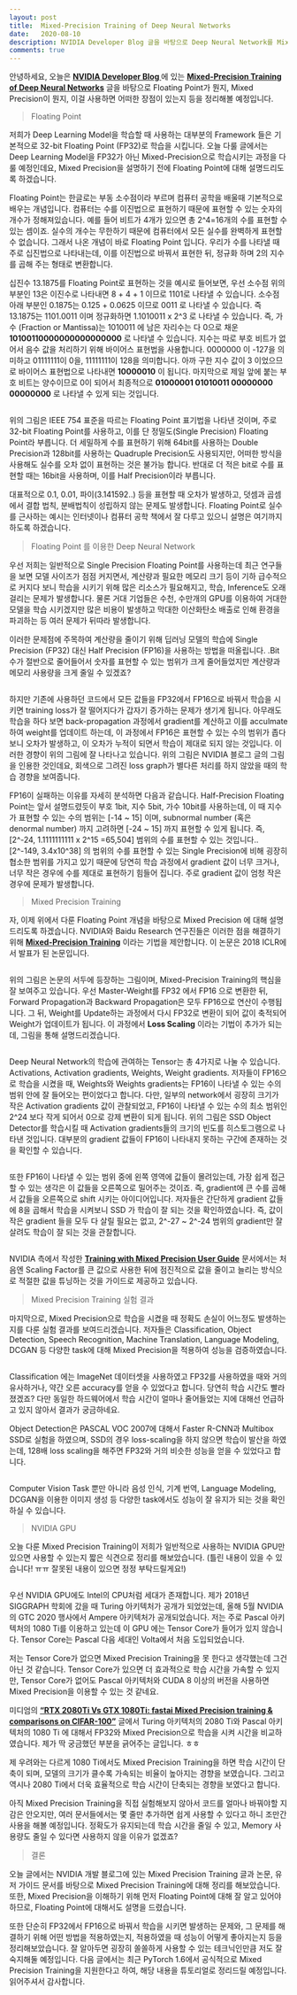 ```yaml
---
layout: post
title:  Mixed-Precision Training of Deep Neural Networks
date:   2020-08-10
description: NVIDIA Developer Blog 글을 바탕으로 Deep Neural Network를 Mixed-Precision으로 학습시키는 과정을 글로 작성하였습니다.
comments: true
---
```

안녕하세요, 오늘은 <a href="https://developer.nvidia.com/blog/" target="_blank"><b> NVIDIA Developer Blog </b></a> 에 있는 <a href="https://developer.nvidia.com/blog/mixed-precision-training-deep-neural-networks/" target="_blank"><b> Mixed-Precision Training of Deep Neural Networks</b></a> 글을 바탕으로 Floating Point가 뭔지, Mixed Precision이 뭔지, 이걸 사용하면 어떠한 장점이 있는지 등을 정리해볼 예정입니다. 

<blockquote> Floating Point </blockquote>  
저희가 Deep Learning Model을 학습할 때 사용하는 대부분의 Framework 들은 기본적으로 32-bit Floating Point (FP32)로 학습을 시킵니다. 오늘 다룰 글에서는 Deep Learning Model을 FP32가 아닌 Mixed-Precision으로 학습시키는 과정을 다룰 예정인데요, Mixed Precision을 설명하기 전에 Floating Point에 대해 설명드리도록 하겠습니다. 


Floating Point는 한글로는 부동 소수점이라 부르며 컴퓨터 공학을 배울때 기본적으로 배우는 개념입니다. 컴퓨터는 수를 이진법으로 표현하기 때문에 표현할 수 있는 숫자의 개수가 정해져있습니다. 예를 들어 비트가 4개가 있으면 총 2^4=16개의 수를 표현할 수 있는 셈이죠. 실수의 개수는 무한하기 때문에 컴퓨터에서 모든 실수를 완벽하게 표현할 수 없습니다. 그래서 나온 개념이 바로 Floating Point 입니다. 우리가 수를 나타낼 때 주로 십진법으로 나타내는데, 이를 이진법으로 바꿔서 표현한 뒤, 정규화 하며 2의 지수를 곱해 주는 형태로 변환합니다. 

십진수 13.1875를 Floating Point로 표현하는 것을 예시로 들어보면, 우선 소수점 위의 부분인 13은 이진수로 나타내면 8 + 4 + 1 이므로 1101로 나타낼 수 있습니다. 소수점 아래 부분인 0.1875는 0.125 + 0.0625 이므로 0011 로 나타낼 수 있습니다. 즉 13.1875는 1101.0011 이며 정규화하면 1.1010011 x 2^3 로 나타낼 수 있습니다. 즉, 가수 (Fraction or Mantissa)는 1010011 에 남은 자리수는 다 0으로 채운 **10100110000000000000000** 로 나타낼 수 있습니다. 지수는 따로 부호 비트가 없어서 음수 값을 처리하기 위해 바이어스 표현법을 사용합니다. 0000000 이 -127을 의미하고 01111111이 0을, 11111111이 128을 의미합니다. 아까 구한 지수 값이 3 이었으므로 바이어스 표현법으로 나타내면 **10000010** 이 됩니다. 마지막으로 제일 앞에 붙는 부호 비트는 양수이므로 0이 되어서 최종적으로 **01000001 01010011 00000000 00000000** 로 나타낼 수 있게 되는 것입니다. 

<figure>
	<img src="{{ '/assets/img/mixed_precision/1.PNG' | prepend: site.baseurl }}" alt=""> 
</figure>

위의 그림은 IEEE 754 표준을 따르는 Floating Point 표기법을 나타낸 것이며, 주로 32-bit Floating Point를 사용하고, 이를 단 정밀도(Single Precision) Floating Point라 부릅니다. 더 세밀하게 수를 표현하기 위해 64bit를 사용하는 Double Precision과 128bit를 사용하는 Quadruple Precision도 사용되지만, 어떠한 방식을 사용해도 실수를 오차 없이 표현하는 것은 불가능 합니다. 반대로 더 적은 bit로 수를 표현할 때는 16bit을 사용하며, 이를 Half Precision이라 부릅니다. 

대표적으로 0.1, 0.01, 파이(3.141592..) 등을 표현할 때 오차가 발생하고, 덧셈과 곱셈에서 결합 법칙, 분배법칙이 성립하지 않는 문제도 발생합니다. Floating Point로 실수를 근사하는 예시는 인터넷이나 컴퓨터 공학 책에서 잘 다루고 있으니 설명은 여기까지 하도록 하겠습니다. 

<blockquote> Floating Point 를 이용한 Deep Neural Network </blockquote>  
우선 저희는 일반적으로 Single Precision Floating Point를 사용하는데 최근 연구들을 보면 모델 사이즈가 점점 커지면서, 계산량과 필요한 메모리 크기 등이 기하 급수적으로 커지다 보니 학습을 시키기 위해 많은 리소스가 필요해지고, 학습, Inference도 오래 걸리는 문제가 발생합니다. 물론 거대 기업들은 수천, 수만개의 GPU를 이용하여 거대한 모델을 학습 시키겠지만 많은 비용이 발생하고 막대한 이산화탄소 배출로 인해 환경을 파괴하는 등 여러 문제가 뒤따라 발생합니다. 

이러한 문제점에 주목하여 계산량을 줄이기 위해 딥러닝 모델의 학습에 Single Precision (FP32) 대신 Half Precision (FP16)을 사용하는 방법을 떠올립니다. .Bit 수가 절반으로 줄어들어서 숫자를 표현할 수 있는 범위가 크게 줄어들었지만 계산량과 메모리 사용량을 크게 줄일 수 있겠죠? 

<figure>
	<img src="{{ '/assets/img/mixed_precision/2.PNG' | prepend: site.baseurl }}" alt=""> 
</figure>

하지만 기존에 사용하던 코드에서 모든 값들을 FP32에서 FP16으로 바꿔서 학습을 시키면 training loss가 잘 떨어지다가 갑자기 증가하는 문제가 생기게 됩니다. 아무래도 학습을 하다 보면 back-propagation 과정에서 gradient를 계산하고 이를 acculmate 하여 weight를 업데이트 하는데, 이 과정에서 FP16은 표현할 수 있는 수의 범위가 좁다 보니 오차가 발생하고, 이 오차가 누적이 되면서 학습이 제대로 되지 않는 것입니다. 이러한 경향이 위의 그림에 잘 나타나고 있습니다. 위의 그림은 NVIDIA 블로그 글의 그림을 인용한 것인데요, 회색으로 그려진 loss graph가 별다른 처리를 하지 않았을 때의 학습 경향을 보여줍니다.

FP16이 실패하는 이유를 자세히 분석하면 다음과 같습니다. Half-Precision Floating Point는 앞서 설명드렸듯이 부호 1bit, 지수 5bit, 가수 10bit를 사용하는데, 이 때 지수가 표현할 수 있는 수의 범위는 [-14 ~ 15] 이며, subnormal number (혹은 denormal number) 까지 고려하면 [-24 ~ 15] 까지 표현할 수 있게 됩니다. 즉, [2^-24, 1.1111111111 x 2^15 =65,504] 범위의 수를 표현할 수 있는 것입니다.. [2^-149, 3.4x10^38] 의 범위의 수를 표현할 수 있는 Single Precision에 비해 굉장히 협소한 범위를 가지고 있기 때문에 당연히 학습 과정에서 gradient 값이 너무 크거나, 너무 작은 경우에 수를 제대로 표현하기 힘들어 집니다. 주로 gradient 값이 엄청 작은 경우에 문제가 발생합니다. 

<blockquote> Mixed Precision Training </blockquote>  
자, 이제 위에서 다룬 Floating Point 개념을 바탕으로 Mixed Precision 에 대해 설명드리도록 하겠습니다. NVIDIA와 Baidu Research 연구진들은 이러한 점을 해결하기 위해 <a href="https://arxiv.org/abs/1710.03740" target="_blank"><b> Mixed-Precision Training</b></a> 이라는 기법을 제안합니다. 이 논문은 2018 ICLR에서 발표가 된 논문입니다.

<figure>
	<img src="{{ '/assets/img/mixed_precision/3.PNG' | prepend: site.baseurl }}" alt=""> 
</figure>

위의 그림은 논문의 서두에 등장하는 그림이며, Mixed-Precision Training의 핵심을 잘 보여주고 있습니다. 우선 Master-Weight를 FP32 에서 FP16 으로 변환한 뒤, Forward Propagation과 Backward Propagation은 모두 FP16으로 연산이 수행됩니다. 그 뒤, Weight를 Update하는 과정에서 다시 FP32로 변환이 되어 값이 축적되어 Weight가 업데이트가 됩니다. 이 과정에서 **Loss Scaling** 이라는 기법이 추가가 되는데, 그림을 통해 설명드리겠습니다. 

<figure>
	<img src="{{ '/assets/img/mixed_precision/4.PNG' | prepend: site.baseurl }}" alt=""> 
</figure>

Deep Neural Network의 학습에 관여하는 Tensor는 총 4가지로 나눌 수 있습니다. Activations, Activation gradients, Weights, Weight gradients. 저자들이 FP16으로 학습을 시켰을 때, Weights와 Weights gradients는 FP16이 나타낼 수 있는 수의 범위 안에 잘 들어오는 편이었다고 합니다. 다만, 일부의 network에서 굉장히 크기가 작은 Activation gradients 값이 관찰되었고, FP16이 나타낼 수 있는 수의 최소 범위인 2^24 보다 작게 되어서 0으로 강제 변환이 되게 됩니다. 위의 그림은 SSD Object Detector를 학습시킬 때 Activation gradients들의 크기의 빈도를 히스토그램으로 나타낸 것입니다. 대부분의 gradient 값들이 FP16이 나타내지 못하는 구간에 존재하는 것을 확인할 수 있습니다. 

<figure>
	<img src="{{ '/assets/img/mixed_precision/5.PNG' | prepend: site.baseurl }}" alt=""> 
</figure>

또한 FP16이 나타낼 수 있는 범위 중에 왼쪽 영역에 값들이 몰려있는데, 가장 쉽게 접근할 수 있는 생각은 이 값들을 오른쪽으로 밀어주는 것이죠. 즉, gradient에 큰 수를 곱해서 값들을 오른쪽으로 shift 시키는 아이디어입니다. 저자들은 간단하게 gradient 값들에 8을 곱해서 학습을 시켜보니 SSD 가 학습이 잘 되는 것을 확인하였습니다. 즉, 값이 작은 gradient 들을 모두 다 살릴 필요는 없고, 2^-27 ~ 2^-24 범위의 gradient만 잘 살려도 학습이 잘 되는 것을 관찰합니다. 

<figure>
	<img src="{{ '/assets/img/mixed_precision/6.PNG' | prepend: site.baseurl }}" alt=""> 
</figure>

NVIDIA 측에서 작성한 <a href="https://docs.nvidia.com/deeplearning/performance/mixed-precision-training/index.html" target="_blank"><b> Training with Mixed Precision User Guide</b></a> 문서에서는 처음엔 Scaling Factor를 큰 값으로 사용한 뒤에 점진적으로 값을 줄이고 늘리는 방식으로 적절한 값을 튜닝하는 것을 가이드로 제공하고 있습니다. 

<blockquote> Mixed Precision Training 실험 결과 </blockquote>  
마지막으로, Mixed Precision으로 학습을 시켰을 때 정확도 손실이 어느정도 발생하는지를 다룬 실험 결과를 보여드리겠습니다. 저자들은 Classification, Object Detection, Speech Recognition, Machine Translation, Language Modeling, DCGAN 등 다양한 task에 대해 Mixed Precision을 적용하여 성능을 검증하였습니다. 

<figure>
	<img src="{{ '/assets/img/mixed_precision/7.PNG' | prepend: site.baseurl }}" alt=""> 
</figure>

Classification 에는 ImageNet 데이터셋을 사용하였고 FP32를 사용하였을 때와 거의 유사하거나, 약간 오른 accuracy를 얻을 수 있었다고 합니다. 당연히 학습 시간도 빨라졌겠죠? 다만 동일한 하드웨어에서 학습 시간이 얼마나 줄어들었는 지에 대해선 언급하고 있지 않아서 결과가 궁금하네요.

Object Detection은 PASCAL VOC 2007에 대해서 Faster R-CNN과 Multibox SSD로 실험을 하였으며, SSD의 경우 loss-scaling을 하지 않으면 학습이 발산을 하였는데, 128배 loss scaling을 해주면 FP32와 거의 비슷한 성능을 얻을 수 있었다고 합니다. 

<figure>
	<img src="{{ '/assets/img/mixed_precision/8.PNG' | prepend: site.baseurl }}" alt=""> 
</figure>

Computer Vision Task 뿐만 아니라 음성 인식, 기계 번역, Language Modeling, DCGAN을 이용한 이미지 생성 등 다양한 task에서도 성능이 잘 유지가 되는 것을 확인하실 수 있습니다. 

<blockquote> NVIDIA GPU </blockquote>  

오늘 다룬 Mixed Precision Training이 저희가 일반적으로 사용하는 NVIDIA GPU만 있으면 사용할 수 있는지 짧은 식견으로 정리를 해보았습니다. (틀린 내용이 있을 수 있습니다! ㅠㅠ 잘못된 내용이 있으면 정정 부탁드릴게요!)

<figure>
	<img src="{{ '/assets/img/mixed_precision/9.PNG' | prepend: site.baseurl }}" alt=""> 
</figure>

우선 NVIDIA GPU에도 Intel의 CPU처럼 세대가 존재합니다. 제가 2018년 SIGGRAPH 학회에 갔을 때 Turing 아키텍처가 공개가 되었었는데, 올해 5월 NVIDIA의 GTC 2020 행사에서 Ampere 아키텍처가 공개되었습니다. 저는 주로 Pascal 아키텍처의 1080 Ti를 이용하고 있는데 이 GPU 에는 Tensor Core가 들어가 있지 않습니다. Tensor Core는 Pascal 다음 세대인 Volta에서 처음 도입되었습니다. 

저는 Tensor Core가 없으면 Mixed Precision Training을 못 한다고 생각했는데 그건 아닌 것 같습니다. Tensor Core가 있으면 더 효과적으로 학습 시간을 가속할 수 있지만, Tensor Core가 없어도 Pascal 아키텍처와 CUDA 8 이상의 버전을 사용하면 Mixed Precision을 이용할 수 있는 것 같네요. 

미디엄의 <a href="https://medium.com/@init_27/rtx-2080ti-vs-gtx-1080ti-fastai-mixed-precision-training-comparisons-on-cifar-100-761d8f615d7f" target="_blank"><b> “RTX 2080Ti Vs GTX 1080Ti: fastai Mixed Precision training & comparisons on CIFAR-100”</b></a> 글에서 Turing 아키텍처의 2080 Ti와 Pascal 아키텍처의 1080 Ti 에 대해서 FP32와 Mixed Precision으로 학습을 시켜 시간을 비교하였습니다. 제가 딱 궁금했던 부분을 긁어주는 글입니다. ㅎㅎ

제 우려와는 다르게 1080 Ti에서도 Mixed Precision Training을 하면 학습 시간이 단축이 되며, 모델의 크기가 클수록 가속되는 비율이 높아지는 경향을 보였습니다. 그리고 역시나 2080 Ti에서 더욱 효율적으로 학습 시간이 단축되는 경향을 보였다고 합니다. 

아직 Mixed Precision Training을 직접 실험해보지 않아서 코드를 얼마나 바꿔야할 지 감은 안오지만, 여러 문서들에서는 몇 줄만 추가하면 쉽게 사용할 수 있다고 하니 조만간 사용을 해볼 예정입니다. 정확도가 유지되는데 학습 시간을 줄일 수 있고, Memory 사용량도 줄일 수 있다면 사용하지 않을 이유가 없겠죠? 


<blockquote> 결론 </blockquote>  
오늘 글에서는 NVIDIA 개발 블로그에 있는 Mixed Precision Training 글과 논문, 유저 가이드 문서를 바탕으로 Mixed Precision Training에 대해 정리를 해보았습니다. 또한, Mixed Precision을 이해하기 위해 먼저 Floating Point에 대해 잘 알고 있어야 하므로, Floating Point에 대해서도 설명을 드렸습니다. 

또한 단순히 FP32에서 FP16으로 바꿔서 학습을 시키면 발생하는 문제와, 그 문제를 해결하기 위해 어떤 방법을 적용하였는지, 적용하였을 때 성능이 어떻게 좋아지는지 등을 정리해보았습니다. 잘 알아두면 굉장히 쏠쏠하게 사용할 수 있는 테크닉인만큼 저도 잘 숙지해둘 예정입니다. 다음 글에서는 최근 PyTorch 1.6에서 공식적으로 Mixed Precision Training을 지원한다고 하여, 해당 내용을 튜토리얼로 정리드릴 예정입니다. 읽어주셔서 감사합니다.


